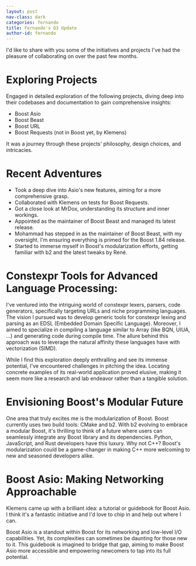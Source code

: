```yaml
---
layout: post
nav-class: dark
categories: fernando
title: Fernando's Q3 Update
author-id: fernando
---
```


I'd like to share with you some of the initiatives and projects I've had the pleasure of collaborating on over the past few months.

# Exploring Projects

Engaged in detailed exploration of the following projects, diving deep into their codebases and documentation to gain comprehensive insights:

- Boost Asio
- Boost Beast
- Boost URL
- Boost Requests (not in Boost yet, by Klemens)

It was a journey through these projects' philosophy, design choices, and intricacies.

# Recent Adventures

- Took a deep dive into Asio's new features, aiming for a more comprehensive grasp.
- Collaborated with Klemens on tests for Boost Requests.
- Got a close look at MrDox, understanding its structure and inner workings.
- Appointed as the maintainer of Boost Beast and managed its latest release.
- Mohammad has stepped in as the maintainer of Boost Beast, with my oversight. I'm ensuring everything is primed for the Boost 1.84 release.
- Started to immerse myself in Boost's modularization efforts, getting familiar with b2 and the latest tweaks by René.

# Constexpr Tools for Advanced Language Processing:

I've ventured into the intriguing world of constexpr lexers, parsers, code generators, specifically targeting URLs and niche programming languages. The vision I pursued was to develop generic tools for constexpr lexing and parsing as an EDSL (Embedded Domain Specific Language). Moreover, I aimed to specialize in compiling a language similar to Array (like BQN, UIUA, ...) and generating code during compile time. The allure behind this approach was to leverage the natural affinity these languages have with vectorization (SIMD).

While I find this exploration deeply enthralling and see its immense potential, I've encountered challenges in pitching the idea. Locating concrete examples of its real-world application proved elusive, making it seem more like a research and lab endeavor rather than a tangible solution.

# Envisioning Boost's Modular Future

One area that truly excites me is the modularization of Boost. Boost currently uses two build tools: CMake and b2. With b2 evolving to embrace a modular Boost, it's thrilling to think of a future where users can seamlessly integrate any Boost library and its dependencies. Python, JavaScript, and Rust developers have this luxury. Why not C++? Boost's modularization could be a game-changer in making C++ more welcoming to new and seasoned developers alike.

# Boost Asio: Making Networking Approachable

Klemens came up with a brilliant idea: a tutorial or guidebook for Boost Asio. I think it's a fantastic initiative and I'd love to chip in and help out where I can.

Boost Asio is a standout within Boost for its networking and low-level I/O capabilities. Yet, its complexities can sometimes be daunting for those new to it. This guidebook is imagined to bridge that gap, aiming to make Boost Asio more accessible and empowering newcomers to tap into its full potential.
